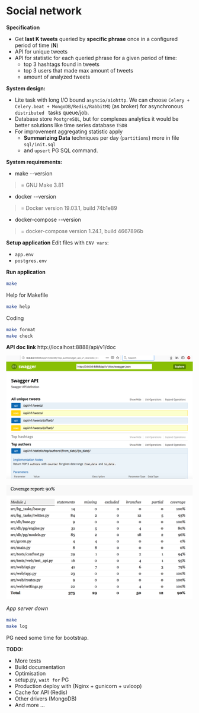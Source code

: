 # Social network
**Specification**
* Get **last K tweets** queried by **specific phrase** once in a configured period of time (**N**) 
* API for unique tweets 
* API for statistic for each queried phrase for a given period of time:
	* top 3 hashtags found in tweets
	* top 3 users that made max amount of tweets
	* amount of analyzed tweets

**System design:**
* Lite task with long I/O bound  `asyncio/aiohttp`. We can choose `Celery + Celery.beat + MongoDB/Redis/RabbitMQ` (as broker) for asynchronous `distributed ` tasks queue/job.
* Database store `PostgreSQL`, but for complexes analytics it would be better solutions like time series database `TSDB`
* For improvement aggregating statistic apply 
	* **Summarizing Data** techniques per day (`partitions`) more in file `sql/init.sql` 
	* and `upsert` PG SQL command.

**System requirements:**
* make --version
>= GNU Make 3.81
* docker --version
>= Docker version 19.03.1, build 74b1e89
* docker-compose --version
>= docker-compose version 1.24.1, build 4667896b

**Setup application**
Edit files with `ENV vars`:
* `app.env`
* `postgres.env`

**Run application**
```bash
make
```
Help for Makefile
```bash
make help
```
Coding
```bash
make format
make check
```

**API doc link**
http://localhost:8888/api/v1/doc

![](img/ScreenShot0.png)

![](img/ScreenShot1.png)

*App server down*
```bash
make
make log
```
PG need some time for bootstrap.


**TODO:**
* More tests
* Build documentation
* Optimisation
* setup.py, `wait for` PG
* Production deploy with (Nginx + gunicorn + uvloop)
* Cache for API (Redis)
* Other  drivers (MongoDB)
* And more …
